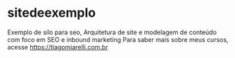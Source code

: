 # sitedeexemplo
Exemplo de silo para seo, Arquitetura de site e modelagem de conteúdo com foco em SEO e inbound marketing
Para saber mais sobre meus cursos, acesse https://tiagomiarelli.com.br
